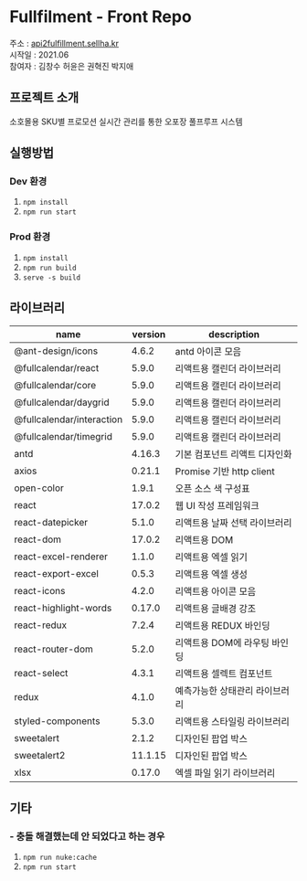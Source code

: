 # Fullfilment - Front Repo

주소 : [api2fulfillment.sellha.kr](https://api2fulfillment.sellha.kr)  
시작일 : 2021.06  
참여자 :
김창수 허윤은 권혁진 박지애

## 프로젝트 소개

소호몰용 SKU별 프로모션 실시간 관리를 통한 오포장 풀프루프 시스템

## 실행방법

### Dev 환경

1. `npm install`
2. `npm run start`

### Prod 환경

1. `npm install`
2. `npm run build`
3. `serve -s build`

## 라이브러리

| name                      | version | description                    |
| ------------------------- | ------- | ------------------------------ |
| @ant-design/icons         | 4.6.2   | antd 아이콘 모음               |
| @fullcalendar/react       | 5.9.0   | 리액트용 캘린더 라이브러리     |
| @fullcalendar/core        | 5.9.0   | 리액트용 캘린더 라이브러리     |
| @fullcalendar/daygrid     | 5.9.0   | 리액트용 캘린더 라이브러리     |
| @fullcalendar/interaction | 5.9.0   | 리액트용 캘린더 라이브러리     |
| @fullcalendar/timegrid    | 5.9.0   | 리액트용 캘린더 라이브러리     |
| antd                      | 4.16.3  | 기본 컴포넌트 리액트 디자인화  |
| axios                     | 0.21.1  | Promise 기반 http client       |
| open-color                | 1.9.1   | 오픈 소스 색 구성표            |
| react                     | 17.0.2  | 웹 UI 작성 프레임워크          |
| react-datepicker          | 5.1.0   | 리액트용 날짜 선택 라이브러리  |
| react-dom                 | 17.0.2  | 리액트용 DOM                   |
| react-excel-renderer      | 1.1.0   | 리액트용 엑셀 읽기             |
| react-export-excel        | 0.5.3   | 리액트용 엑셀 생성             |
| react-icons               | 4.2.0   | 리액트용 아이콘 모음           |
| react-highlight-words     | 0.17.0  | 리액트용 글배경 강조           |
| react-redux               | 7.2.4   | 리액트용 REDUX 바인딩          |
| react-router-dom          | 5.2.0   | 리액트용 DOM에 라우팅 바인딩   |
| react-select              | 4.3.1   | 리액트용 셀렉트 컴포넌트       |
| redux                     | 4.1.0   | 예측가능한 상태관리 라이브러리 |
| styled-components         | 5.3.0   | 리액트용 스타일링 라이브러리   |
| sweetalert                | 2.1.2   | 디자인된 팝업 박스             |
| sweetalert2               | 11.1.15 | 디자인된 팝업 박스             |
| xlsx                      | 0.17.0  | 엑셀 파일 읽기 라이브러리      |

## 기타

### - 충돌 해결했는데 안 되었다고 하는 경우

1. `npm run nuke:cache`
2. `npm run start`
